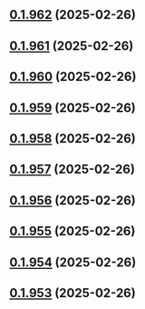 ## [0.1.962](https://github.com/binary-braids/terraform-oracle/compare/v0.1.961...v0.1.962) (2025-02-26)



## [0.1.961](https://github.com/binary-braids/terraform-oracle/compare/v0.1.960...v0.1.961) (2025-02-26)



## [0.1.960](https://github.com/binary-braids/terraform-oracle/compare/v0.1.959...v0.1.960) (2025-02-26)



## [0.1.959](https://github.com/binary-braids/terraform-oracle/compare/v0.1.958...v0.1.959) (2025-02-26)



## [0.1.958](https://github.com/binary-braids/terraform-oracle/compare/v0.1.957...v0.1.958) (2025-02-26)



## [0.1.957](https://github.com/binary-braids/terraform-oracle/compare/v0.1.956...v0.1.957) (2025-02-26)



## [0.1.956](https://github.com/binary-braids/terraform-oracle/compare/v0.1.955...v0.1.956) (2025-02-26)



## [0.1.955](https://github.com/binary-braids/terraform-oracle/compare/v0.1.954...v0.1.955) (2025-02-26)



## [0.1.954](https://github.com/binary-braids/terraform-oracle/compare/v0.1.953...v0.1.954) (2025-02-26)



## [0.1.953](https://github.com/binary-braids/terraform-oracle/compare/v0.1.952...v0.1.953) (2025-02-26)



